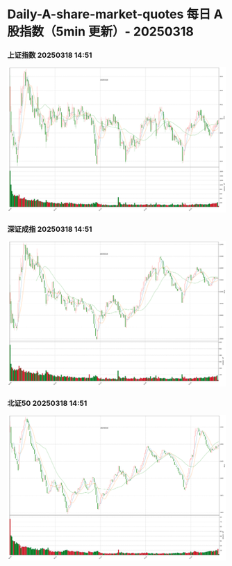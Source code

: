 
# Daily-A-share-market-quotes 每日 A 股指数（5min 更新）- 20250318

### 上证指数 20250318 14:51
![](./fig/2025/3/20250318-sh000001.png)

### 深证成指 20250318 14:51
![](./fig/2025/3/20250318-sz399001.png)

### 北证50 20250318 14:51
![](./fig/2025/3/20250318-bj899050.png)
